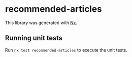 # recommended-articles

This library was generated with [Nx](https://nx.dev).

## Running unit tests

Run `nx test recommended-articles` to execute the unit tests.
